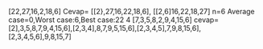 [22,27,16,2,18,6] Cevap= [[2},27,16,22,18,6], [[2,6]16,22,18,27]
n=6
Average case=0,Worst case:6,Best case:22
4
[7,3,5,8,2,9,4,15,6] cevap= [2],3,5,8,7,9,4,15,6],[2,3,4],8,7,9,5,15,6],[2,3,4,5],7,9,8,15,6],[2,3,4,5,6],9,8,15,7]
